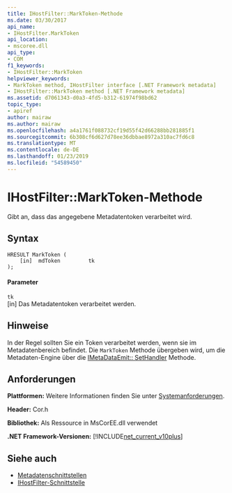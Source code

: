 ```yaml
---
title: IHostFilter::MarkToken-Methode
ms.date: 03/30/2017
api_name:
- IHostFilter.MarkToken
api_location:
- mscoree.dll
api_type:
- COM
f1_keywords:
- IHostFilter::MarkToken
helpviewer_keywords:
- MarkToken method, IHostFilter interface [.NET Framework metadata]
- IHostFilter::MarkToken method [.NET Framework metadata]
ms.assetid: d7061343-d0a3-4fd5-b312-61974f98bd62
topic_type:
- apiref
author: mairaw
ms.author: mairaw
ms.openlocfilehash: a4a1761f088732cf19d55f42d66288bb281885f1
ms.sourcegitcommit: 6b308cf6d627d78ee36dbbae8972a310ac7fd6c8
ms.translationtype: MT
ms.contentlocale: de-DE
ms.lasthandoff: 01/23/2019
ms.locfileid: "54589450"
---
```

# <a name="ihostfiltermarktoken-method"></a>IHostFilter::MarkToken-Methode
Gibt an, dass das angegebene Metadatentoken verarbeitet wird.  
  
## <a name="syntax"></a>Syntax  
  
```  
HRESULT MarkToken (  
    [in]  mdToken         tk  
);  
```  
  
#### <a name="parameters"></a>Parameter  
 `tk`  
 [in] Das Metadatentoken verarbeitet werden.  
  
## <a name="remarks"></a>Hinweise  
 In der Regel sollten Sie ein Token verarbeitet werden, wenn sie im Metadatenbereich befindet. Die `MarkToken` Methode übergeben wird, um die Metadaten-Engine über die [IMetaDataEmit:: SetHandler](../../../../docs/framework/unmanaged-api/metadata/imetadataemit-sethandler-method.md) Methode.  
  
## <a name="requirements"></a>Anforderungen  
 **Plattformen:** Weitere Informationen finden Sie unter [Systemanforderungen](../../../../docs/framework/get-started/system-requirements.md).  
  
 **Header:** Cor.h  
  
 **Bibliothek:** Als Ressource in MsCorEE.dll verwendet  
  
 **.NET Framework-Versionen:** [!INCLUDE[net_current_v10plus](../../../../includes/net-current-v10plus-md.md)]  
  
## <a name="see-also"></a>Siehe auch
- [Metadatenschnittstellen](../../../../docs/framework/unmanaged-api/metadata/metadata-interfaces.md)
- [IHostFilter-Schnittstelle](../../../../docs/framework/unmanaged-api/metadata/ihostfilter-interface.md)

